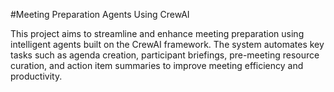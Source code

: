 #Meeting Preparation Agents Using CrewAI

This project aims to streamline and enhance meeting preparation using intelligent agents built on the CrewAI framework. The system automates key tasks such as agenda creation, participant briefings, pre-meeting resource curation, and action item summaries to improve meeting efficiency and productivity.
